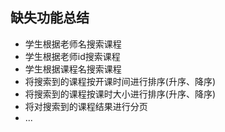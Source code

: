 ## 缺失功能总结
* 学生根据老师名搜索课程
* 学生根据老师id搜索课程
* 学生根据课程名搜索课程
* 将搜索到的课程按开课时间进行排序(升序、降序)
* 将搜索到的课程按课时大小进行排序(升序、降序)
* 将对搜索到的课程结果进行分页
* ...